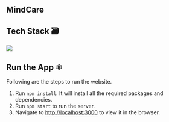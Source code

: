 ## MindCare

## Tech Stack 🗃

<img src="https://img.shields.io/badge/ReactJS%20-%2320232a.svg?logo=react" >

## Run the App ⚛️

Following are the steps to run the website.

1. Run `npm install`. It will install all the required packages and dependencies.
2. Run `npm start` to run the server.
3. Navigate to [http://localhost:3000](http://localhost:3000) to view it in the browser.
